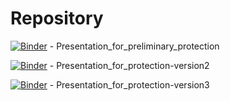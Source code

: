 # Repository

[![Binder](https://mybinder.org/badge_logo.svg)](https://mybinder.org/v2/gh/StillMortal/Repository/master?filepath=Presentation_for_preliminary_protection..ipynb) - Presentation_for_preliminary_protection

[![Binder](https://mybinder.org/badge_logo.svg)](https://mybinder.org/v2/gh/StillMortal/Repository/master?filepath=Presentation_for_protection-version2.ipynb) - Presentation_for_protection-version2

[![Binder](https://mybinder.org/badge_logo.svg)](https://mybinder.org/v2/gh/StillMortal/Repository/master?filepath=Presentation_for_protection-version3.ipynb) - Presentation_for_protection-version3
